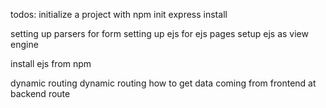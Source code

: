 todos:
initialize a project with npm init
express install

setting up parsers for form
setting up ejs for ejs pages
setup ejs as view engine

install ejs from npm

dynamic routing
  dynamic routing
  how to get data coming from frontend at backend route